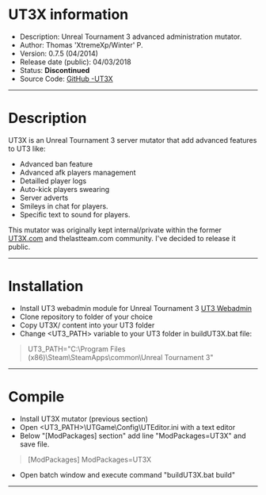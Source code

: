 # UT3X information
- Description: Unreal Tournament 3 advanced administration mutator.
- Author: Thomas 'XtremeXp/Winter' P.
- Version: 0.7.5 (04/2014)
- Release date (public): 04/03/2018
- Status: **Discontinued**
- Source Code: [GitHub -UT3X](https://github.com/xtremexp/UT3X)

---

# Description
UT3X is an Unreal Tournament 3 server mutator that add advanced features to UT3 like:
* Advanced ban feature
* Advanced afk players management
* Detailled player logs
* Auto-kick players swearing
* Server adverts
* Smileys in chat for players.
* Specific text to sound for players.

This mutator was originally kept internal/private within the former [UT3X.com](http://web.archive.org/web/20071217005257/http://www.ut3x.com:80/forum/index.php) and thelastteam.com community.
I've decided to release it public.

---

# Installation

* Install UT3 webadmin module for Unreal Tournament 3 [UT3 Webadmin](http://ut3webadmin.elmuerte.com/#installation)
* Clone repository to folder of your choice
* Copy UT3X/ content into your UT3 folder
* Change <UT3_PATH> variable to your UT3 folder in buildUT3X.bat file:
> UT3_PATH="C:\Program Files (x86)\Steam\SteamApps\common\Unreal Tournament 3"


--- 

# Compile
* Install UT3X mutator (previous section)
* Open <UT3_PATH>\UTGame\Config\UTEditor.ini with a text editor
* Below "[ModPackages] section" add line "ModPackages=UT3X" and save file.
 > [ModPackages]
 > ModPackages=UT3X
> 
* Open batch window and execute command "buildUT3X.bat build"

---